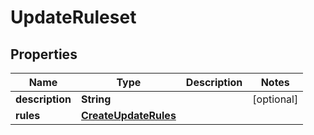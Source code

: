 # UpdateRuleset

## Properties
Name | Type | Description | Notes
------------ | ------------- | ------------- | -------------
**description** | **String** |  |  [optional]
**rules** | [**CreateUpdateRules**](CreateUpdateRules.md) |  | 
